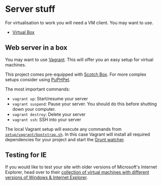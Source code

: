 Server stuff
============

For virtualisation to work you will need a VM client. You may want to use.

* [Virtual Box](https://www.virtualbox.org/)

Web server in a box
--------------------

You may want to use [Vagrant](https://www.vagrantup.com/). This will offer you an easy setup for virtual machines.

This project comes pre-equipped with [Scotch Box](https://box.scotch.io/). For more complex setups consider using [PuPHPet](https://puphpet.com/).

The most important commands:

* `vagrant up`: Start/resume your server
* `vagrant suspend`: Pause your server. You should do this before shutting down your computer.
* `vagrant destroy`: Delete your server
* `vagrant ssh`: SSH into your server

The local Vagrant setup will execute any commands from [`setup/vagrant/bootstrap.sh`](../../setup/vagrant/bootstrap.sh). In this case Vagrant will install all required dependencies for your project and start the [Grunt watcher](grunt.md).

Testing for IE
--------------

If you would like to test your site with older versions of Microsoft's Internet Explorer, head over to their [collection of virtual machines with different versions of Windows & Internet Explorer](https://www.modern.ie/de-de/virtualization-tools). 
